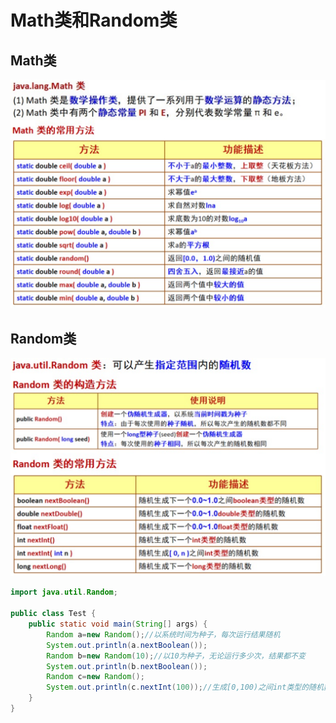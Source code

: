 # Math类和Random类

## Math类

<img src="img/39.Math类和Random类/image-20221031161849908.png" alt="image-20221031161849908" style="zoom: 50%;" />

## Random类

<img src="img/39.Math类和Random类/image-20221031162619858.png" alt="image-20221031162619858" style="zoom:50%;" />

```java
import java.util.Random;

public class Test {
    public static void main(String[] args) {
        Random a=new Random();//以系统时间为种子，每次运行结果随机
        System.out.println(a.nextBoolean());
        Random b=new Random(10);//以10为种子，无论运行多少次，结果都不变
        System.out.println(b.nextBoolean());
        Random c=new Random();
        System.out.println(c.nextInt(100));//生成[0,100)之间int类型的随机数(只有int可以规定范围)
    }
}
```

